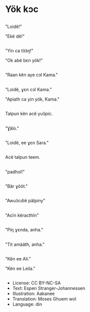 # Yök kɔc

##
"Loidë!"

"Ekë dë!"

##
"Yin ca tɔ̈ɔ̈ŋ!"

"Ok abë bεn yök!"

##
"Raan kën aye cɔl Kama."

##
"Loidë, ɣεn cɔl Kama."

"Apiath ca yin yök, Kama."

##
Talpun kën acë yuɔ̈pic.

##
"Ɣälo."

##
"Loidë, ee ɣεn Sara."

##
Acë talpun teem.

##
"padhol!"

##
"Bär ɣööt."

##
"Awuɔ̈cdië pälpiny"

##
"Acïn këracthïn"

##
"Piŋ ɣεnda, anha."

##
"Tit amääth, anha."

##
"Kën ee Ali."

"Kën ee Leila."

##
* License: CC BY-NC-SA
* Text: Espen Stranger-Johannessen
* Illustration: Aakanee
* Translation: Moses Ghuem wol
* Language: din

